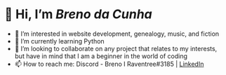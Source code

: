  # 👋 Hi, I’m _Breno da Cunha_
- 👀 I’m interested in website development, genealogy, music, and fiction
- 🌱 I’m currently learning Python
- 💞️ I’m looking to collaborate on any project that relates to my interests, but have in mind that I am a beginner in the world of coding
- 📫 How to reach me: Discord - Breno I Raventree#3185 | [LinkedIn](https://www.linkedin.com/in/breno-da-cunha/?locale=en_US)

<!---
brenodacunha/brenodacunha is a ✨ special ✨ repository because its `README.md` (this file) appears on your GitHub profile.
You can click the Preview link to take a look at your changes.
--->
